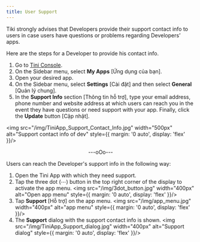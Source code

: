 ```yaml
---
title: User Support
---
```


Tiki strongly advises that Developers provide their support contact info to users in case users have questions or problems regarding Developers’ apps.

Here are the steps for a Developer to provide his contact info.

1. Go to [Tini Console](https://developer.tiki.vn/apps).
2. On the Sidebar menu, select **My Apps** [Ứng dụng của bạn].
3. Open your desired app.
4. On the Sidebar menu, select **Settings** [Cài đặt] and then select **General** [Quản lý chung].
5. In the **Support Info** section [Thông tin hỗ trợ], type your email address, phone number and website address at which users can reach you in the event they have questions or need support with your app. Finally, click the **Update** button [Cập nhật].

<img src="/img/TiniApp_Support_Contact_Info.jpg" width="500px" alt="Support contact info of dev" style={{ margin: '0 auto', display: 'flex' }}/>

<div align="center"> ---oOo--- </div>

Users can reach the Developer's support info in the following way:

1. Open the Tini App with which they need support.
2. Tap the three dot (⋯) button in the top right corner of the display to activate the app menu.
   <img src="/img/3dot_button.jpg" width="400px" alt="Open app menu" style={{ margin: '0 auto', display: 'flex' }}/>
3. Tap **Support** [Hỗ trợ] on the app menu.
   <img src="/img/app_menu.jpg" width="400px" alt="app menu" style={{ margin: '0 auto', display: 'flex' }}/>
4. The **Support** dialog with the support contact info is shown.
   <img src="/img/TiniApp_Support_dialog.jpg" width="400px" alt="Support dialog" style={{ margin: '0 auto', display: 'flex' }}/>